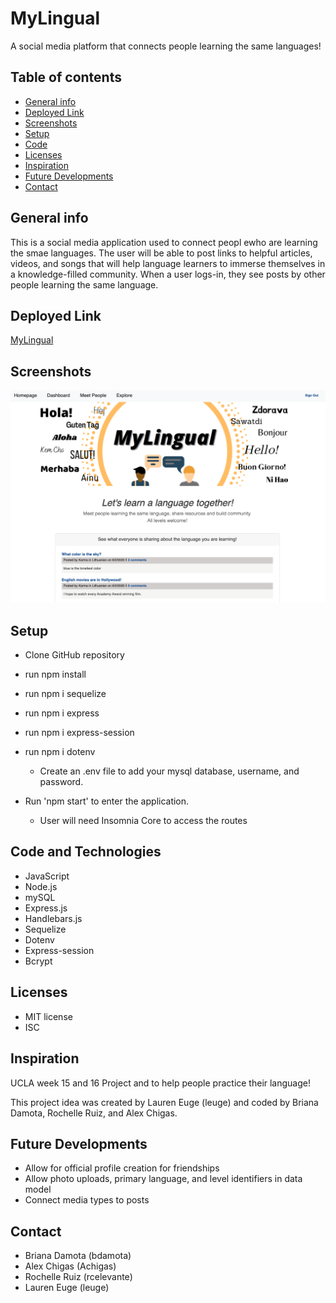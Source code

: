 # MyLingual
A social media platform that connects people learning the same languages!

## Table of contents
* [General info](#general-info)
* [Deployed Link](#deployed_link)
* [Screenshots](#screenshots)
* [Setup](#setup)
* [Code](#code)
* [Licenses](#licenses)
* [Inspiration](#inspiration)
* [Future Developments](#future_developments)
* [Contact](#contact)

## General info
This is a social media application used to connect peopl ewho are learning the smae languages. The user will be able to post links to helpful articles, videos, and songs that will help language learners to immerse themselves in a knowledge-filled community. When a user logs-in, they see posts by other people learning the same language. 

## Deployed Link
[MyLingual]()

## Screenshots
![MyLingual](./public/images/Mylingual.png)

## Setup
* Clone GitHub repository 
* run npm install
* run npm i sequelize
* run npm i express
* run npm i express-session
* run npm i dotenv
    * Create an .env file to add your mysql database, username, and password. 

* Run 'npm start' to enter the application.
    * User will need Insomnia Core to access the routes

## Code and Technologies
* JavaScript
* Node.js
* mySQL
* Express.js
* Handlebars.js
* Sequelize
* Dotenv 
* Express-session
* Bcrypt


## Licenses
* MIT license
* ISC

## Inspiration
UCLA week 15 and 16 Project and to help people practice their language!

This project idea was created by Lauren Euge (leuge) and coded by Briana Damota, Rochelle Ruiz, and Alex Chigas. 

## Future Developments
* Allow for official profile creation for friendships
* Allow photo uploads, primary language, and level identifiers in data model
* Connect media types to posts

## Contact
* Briana Damota (bdamota)
* Alex Chigas (Achigas)
* Rochelle Ruiz (rcelevante)
* Lauren Euge (leuge)
